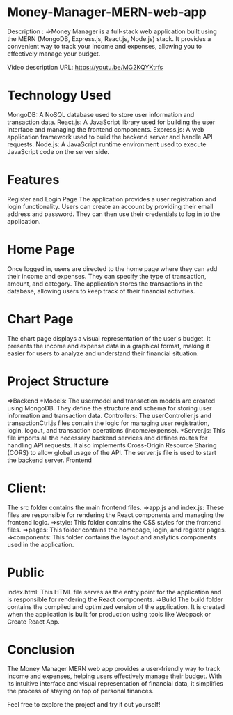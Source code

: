 # Money-Manager-MERN-web-app
Description :
=>Money Manager is a full-stack web application built using the MERN (MongoDB, Express.js, React.js, Node.js) stack. It provides a convenient way to track your income and expenses, allowing you to effectively manage your budget.

Video description URL: https://youtu.be/MG2KQYKtrfs

# Technology Used
MongoDB: A NoSQL database used to store user information and transaction data.
React.js: A JavaScript library used for building the user interface and managing the frontend components.
Express.js: A web application framework used to build the backend server and handle API requests.
Node.js: A JavaScript runtime environment used to execute JavaScript code on the server side.

# Features
Register and Login Page
The application provides a user registration and login functionality. Users can create an account by providing their email address and password. They can then use their credentials to log in to the application.

# Home Page
Once logged in, users are directed to the home page where they can add their income and expenses. They can specify the type of transaction, amount, and category. The application stores the transactions in the database, allowing users to keep track of their financial activities.

# Chart Page
The chart page displays a visual representation of the user's budget. It presents the income and expense data in a graphical format, making it easier for users to analyze and understand their financial situation.

# Project Structure
=>Backend
  *Models: The usermodel and transaction models are created using MongoDB. They define the structure and schema for storing user information and transaction data.
Controllers: The userController.js and transactionCtrl.js files contain the logic for managing user registration, login, logout, and transaction operations (income/expense).
  *Server.js: This file imports all the necessary backend services and defines routes for handling API requests. It also implements Cross-Origin Resource Sharing (CORS) to allow global usage of the API. The server.js file is used to start the backend server.
Frontend

# Client: 
  The src folder contains the main frontend files.
  =>app.js and index.js: These files are responsible for rendering the React components and managing the frontend logic.
  =>style: This folder contains the CSS styles for the frontend files.
  =>pages: This folder contains the homepage, login, and register pages.
  =>components: This folder contains the layout and analytics components used in the application.

  
# Public
  index.html: This HTML file serves as the entry point for the application and is responsible for rendering the React components.
=>Build
The build folder contains the compiled and optimized version of the application. It is created when the application is built for production using tools like Webpack or Create React App.

# Conclusion
The Money Manager MERN web app provides a user-friendly way to track income and expenses, helping users effectively manage their budget. With its intuitive interface and visual representation of financial data, it simplifies the process of staying on top of personal finances.

Feel free to explore the project and try it out yourself!


